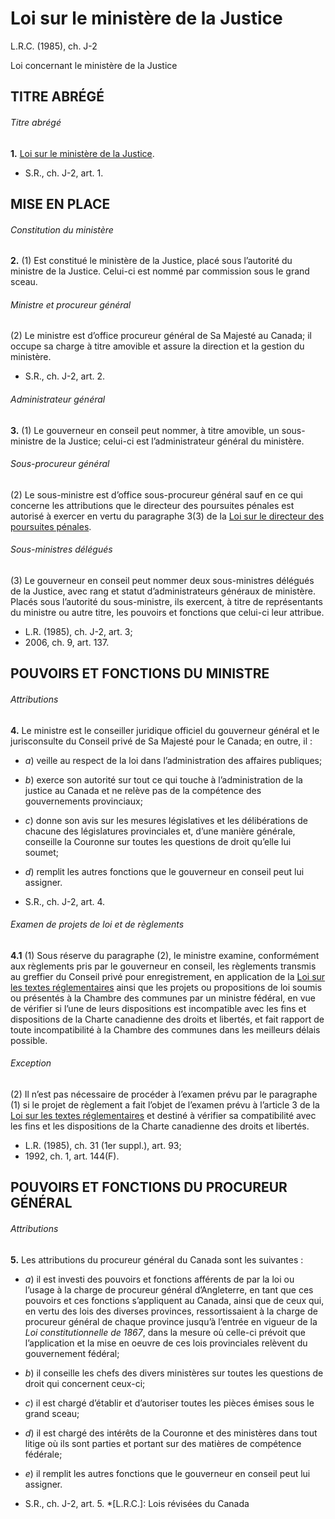 # Loi sur le ministère de la Justice

L.R.C. (1985), ch. J-2

Loi concernant le ministère de la Justice

## TITRE ABRÉGÉ

###### Titre abrégé

**1.** [Loi sur le ministère de la Justice](/canada/fra/lois/J/J-2.md).

  * S.R., ch. J-2, art. 1.

## MISE EN PLACE

###### Constitution du ministère

**2.** (1) Est constitué le ministère de la Justice, placé sous l’autorité du ministre de la Justice. Celui-ci est nommé par commission sous le grand sceau.

###### Ministre et procureur général

(2) Le ministre est d’office procureur général de Sa Majesté au Canada; il occupe sa charge à titre amovible et assure la direction et la gestion du ministère.

  * S.R., ch. J-2, art. 2.

###### Administrateur général

**3.** (1) Le gouverneur en conseil peut nommer, à titre amovible, un sous-ministre de la Justice; celui-ci est l’administrateur général du ministère.

###### Sous-procureur général

(2) Le sous-ministre est d’office sous-procureur général sauf en ce qui concerne les attributions que le directeur des poursuites pénales est autorisé à exercer en vertu du paragraphe 3(3) de la [Loi sur le directeur des poursuites pénales](/canada/fra/lois/D/D-2.5.md).

###### Sous-ministres délégués

(3) Le gouverneur en conseil peut nommer deux sous-ministres délégués de la Justice, avec rang et statut d’administrateurs généraux de ministère. Placés sous l’autorité du sous-ministre, ils exercent, à titre de représentants du ministre ou autre titre, les pouvoirs et fonctions que celui-ci leur attribue.

  * L.R. (1985), ch. J-2, art. 3;
  * 2006, ch. 9, art. 137.

## POUVOIRS ET FONCTIONS DU MINISTRE

###### Attributions

**4.** Le ministre est le conseiller juridique officiel du gouverneur général et le jurisconsulte du Conseil privé de Sa Majesté pour le Canada; en outre, il :

  * _a_) veille au respect de la loi dans l’administration des affaires publiques;

  * _b_) exerce son autorité sur tout ce qui touche à l’administration de la justice au Canada et ne relève pas de la compétence des gouvernements provinciaux;

  * _c_) donne son avis sur les mesures législatives et les délibérations de chacune des législatures provinciales et, d’une manière générale, conseille la Couronne sur toutes les questions de droit qu’elle lui soumet;

  * _d_) remplit les autres fonctions que le gouverneur en conseil peut lui assigner.

  * S.R., ch. J-2, art. 4.

###### Examen de projets de loi et de règlements

**4.1** (1) Sous réserve du paragraphe (2), le ministre examine, conformément aux règlements pris par le gouverneur en conseil, les règlements transmis au greffier du Conseil privé pour enregistrement, en application de la [Loi sur les textes réglementaires](/canada/fra/lois/S/S-22.md) ainsi que les projets ou propositions de loi soumis ou présentés à la Chambre des communes par un ministre fédéral, en vue de vérifier si l’une de leurs dispositions est incompatible avec les fins et dispositions de la Charte canadienne des droits et libertés, et fait rapport de toute incompatibilité à la Chambre des communes dans les meilleurs délais possible.

###### Exception

(2) Il n’est pas nécessaire de procéder à l’examen prévu par le paragraphe (1) si le projet de règlement a fait l’objet de l’examen prévu à l’article 3 de la [Loi sur les textes réglementaires](/canada/fra/lois/S/S-22.md) et destiné à vérifier sa compatibilité avec les fins et les dispositions de la Charte canadienne des droits et libertés.

  * L.R. (1985), ch. 31 (1er suppl.), art. 93;
  * 1992, ch. 1, art. 144(F).

## POUVOIRS ET FONCTIONS DU PROCUREUR GÉNÉRAL

###### Attributions

**5.** Les attributions du procureur général du Canada sont les suivantes :

  * _a_) il est investi des pouvoirs et fonctions afférents de par la loi ou l’usage à la charge de procureur général d’Angleterre, en tant que ces pouvoirs et ces fonctions s’appliquent au Canada, ainsi que de ceux qui, en vertu des lois des diverses provinces, ressortissaient à la charge de procureur général de chaque province jusqu’à l’entrée en vigueur de la _Loi constitutionnelle de 1867_, dans la mesure où celle-ci prévoit que l’application et la mise en oeuvre de ces lois provinciales relèvent du gouvernement fédéral;

  * _b_) il conseille les chefs des divers ministères sur toutes les questions de droit qui concernent ceux-ci;

  * _c_) il est chargé d’établir et d’autoriser toutes les pièces émises sous le grand sceau;

  * _d_) il est chargé des intérêts de la Couronne et des ministères dans tout litige où ils sont parties et portant sur des matières de compétence fédérale;

  * _e_) il remplit les autres fonctions que le gouverneur en conseil peut lui assigner.

  * S.R., ch. J-2, art. 5.
  *[L.R.C.]: Lois révisées du Canada
